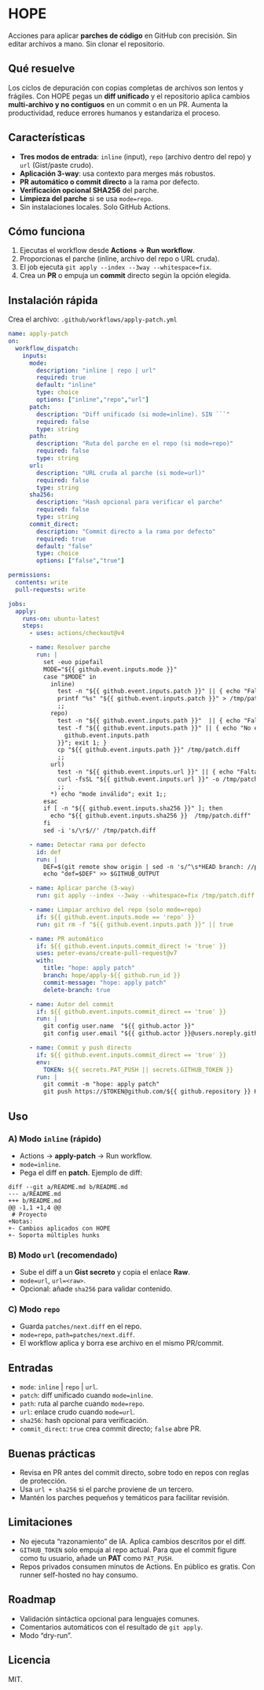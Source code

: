 # HOPE

Acciones para aplicar **parches de código** en GitHub con precisión. Sin editar archivos a mano. Sin clonar el repositorio.

## Qué resuelve

Los ciclos de depuración con copias completas de archivos son lentos y frágiles. Con HOPE pegas un **diff unificado** y el repositorio aplica cambios **multi-archivo y no contiguos** en un commit o en un PR. Aumenta la productividad, reduce errores humanos y estandariza el proceso.

## Características

* **Tres modos de entrada**: `inline` (input), `repo` (archivo dentro del repo) y `url` (Gist/paste crudo).
* **Aplicación 3-way**: usa contexto para merges más robustos.
* **PR automático o commit directo** a la rama por defecto.
* **Verificación opcional SHA256** del parche.
* **Limpieza del parche** si se usa `mode=repo`.
* Sin instalaciones locales. Solo GitHub Actions.

## Cómo funciona

1. Ejecutas el workflow desde **Actions → Run workflow**.
2. Proporcionas el parche (inline, archivo del repo o URL cruda).
3. El job ejecuta `git apply --index --3way --whitespace=fix`.
4. Crea un **PR** o empuja un **commit** directo según la opción elegida.

## Instalación rápida

Crea el archivo: `.github/workflows/apply-patch.yml`

````yaml
name: apply-patch
on:
  workflow_dispatch:
    inputs:
      mode:
        description: "inline | repo | url"
        required: true
        default: "inline"
        type: choice
        options: ["inline","repo","url"]
      patch:
        description: "Diff unificado (si mode=inline). SIN ```"
        required: false
        type: string
      path:
        description: "Ruta del parche en el repo (si mode=repo)"
        required: false
        type: string
      url:
        description: "URL cruda al parche (si mode=url)"
        required: false
        type: string
      sha256:
        description: "Hash opcional para verificar el parche"
        required: false
        type: string
      commit_direct:
        description: "Commit directo a la rama por defecto"
        required: true
        default: "false"
        type: choice
        options: ["false","true"]

permissions:
  contents: write
  pull-requests: write

jobs:
  apply:
    runs-on: ubuntu-latest
    steps:
      - uses: actions/checkout@v4

      - name: Resolver parche
        run: |
          set -euo pipefail
          MODE="${{ github.event.inputs.mode }}"
          case "$MODE" in
            inline)
              test -n "${{ github.event.inputs.patch }}" || { echo "Falta 'patch'"; exit 1; }
              printf "%s" "${{ github.event.inputs.patch }}" > /tmp/patch.diff
              ;;
            repo)
              test -n "${{ github.event.inputs.path }}"  || { echo "Falta 'path'"; exit 1; }
              test -f "${{ github.event.inputs.path }}" || { echo "No existe ${{
                github.event.inputs.path
              }}"; exit 1; }
              cp "${{ github.event.inputs.path }}" /tmp/patch.diff
              ;;
            url)
              test -n "${{ github.event.inputs.url }}" || { echo "Falta 'url'"; exit 1; }
              curl -fsSL "${{ github.event.inputs.url }}" -o /tmp/patch.diff
              ;;
            *) echo "mode inválido"; exit 1;;
          esac
          if [ -n "${{ github.event.inputs.sha256 }}" ]; then
            echo "${{ github.event.inputs.sha256 }}  /tmp/patch.diff" | sha256sum -c -
          fi
          sed -i 's/\r$//' /tmp/patch.diff

      - name: Detectar rama por defecto
        id: def
        run: |
          DEF=$(git remote show origin | sed -n 's/^\s*HEAD branch: //p')
          echo "def=$DEF" >> $GITHUB_OUTPUT

      - name: Aplicar parche (3-way)
        run: git apply --index --3way --whitespace=fix /tmp/patch.diff

      - name: Limpiar archivo del repo (solo mode=repo)
        if: ${{ github.event.inputs.mode == 'repo' }}
        run: git rm -f "${{ github.event.inputs.path }}" || true

      - name: PR automático
        if: ${{ github.event.inputs.commit_direct != 'true' }}
        uses: peter-evans/create-pull-request@v7
        with:
          title: "hope: apply patch"
          branch: hope/apply-${{ github.run_id }}
          commit-message: "hope: apply patch"
          delete-branch: true

      - name: Autor del commit
        if: ${{ github.event.inputs.commit_direct == 'true' }}
        run: |
          git config user.name  "${{ github.actor }}"
          git config user.email "${{ github.actor }}@users.noreply.github.com"

      - name: Commit y push directo
        if: ${{ github.event.inputs.commit_direct == 'true' }}
        env:
          TOKEN: ${{ secrets.PAT_PUSH || secrets.GITHUB_TOKEN }}
        run: |
          git commit -m "hope: apply patch"
          git push https://$TOKEN@github.com/${{ github.repository }} HEAD:${{ steps.def.outputs.def }}
````

## Uso

### A) Modo `inline` (rápido)

* Actions → **apply-patch** → Run workflow.
* `mode=inline`.
* Pega el diff en **patch**.
  Ejemplo de diff:

```
diff --git a/README.md b/README.md
--- a/README.md
+++ b/README.md
@@ -1,1 +1,4 @@
 # Proyecto
+Notas:
+- Cambios aplicados con HOPE
+- Soporta múltiples hunks
```

### B) Modo `url` (recomendado)

* Sube el diff a un **Gist secreto** y copia el enlace **Raw**.
* `mode=url`, `url=<raw>`.
* Opcional: añade `sha256` para validar contenido.

### C) Modo `repo`

* Guarda `patches/next.diff` en el repo.
* `mode=repo`, `path=patches/next.diff`.
* El workflow aplica y borra ese archivo en el mismo PR/commit.

## Entradas

* `mode`: `inline` | `repo` | `url`.
* `patch`: diff unificado cuando `mode=inline`.
* `path`: ruta al parche cuando `mode=repo`.
* `url`: enlace crudo cuando `mode=url`.
* `sha256`: hash opcional para verificación.
* `commit_direct`: `true` crea commit directo; `false` abre PR.

## Buenas prácticas

* Revisa en PR antes del commit directo, sobre todo en repos con reglas de protección.
* Usa `url + sha256` si el parche proviene de un tercero.
* Mantén los parches pequeños y temáticos para facilitar revisión.

## Limitaciones

* No ejecuta “razonamiento” de IA. Aplica cambios descritos por el diff.
* `GITHUB_TOKEN` solo empuja al repo actual. Para que el commit figure como tu usuario, añade un **PAT** como `PAT_PUSH`.
* Repos privados consumen minutos de Actions. En público es gratis. Con runner self-hosted no hay consumo.

## Roadmap

* Validación sintáctica opcional para lenguajes comunes.
* Comentarios automáticos con el resultado de `git apply`.
* Modo “dry-run”.

## Licencia

MIT.
